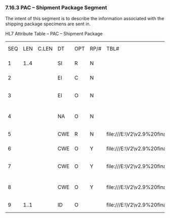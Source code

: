 ### 7.16.3 PAC – Shipment Package Segment

The intent of this segment is to describe the information associated with the shipping package specimens are sent in.

HL7 Attribute Table – PAC – Shipment Package

|     |     |     |     |     |     |     |     |     |
| --- | --- | --- | --- | --- | --- | --- | --- | --- |
| SEQ | LEN | C.LEN | DT | OPT | RP/# | TBL# | ITEM # | ELEMENT NAME |
| 1 | 1..4 |  | SI | R | N |  | 02350 | Set Id – PAC |
| 2 |  |  | EI | C | N |  | 02351 | Package ID |
| 3 |  |  | EI | O | N |  | 02352 | Parent Package ID |
| 4 |  |  | NA | O | N |  | 02353 | Position in Parent Package |
| 5 |  |  | CWE | R | N | file:///E:\V2\v2.9%20final%20Nov%20from%20Frank\V29_CH02C_Tables.docx#HL70908[0908] | 02354 | Package Type |
| 6 |  |  | CWE | O | Y | file:///E:\V2\v2.9%20final%20Nov%20from%20Frank\V29_CH02C_Tables.docx#HL70544[0544] | 02355 | Package Condition |
| 7 |  |  | CWE | O | Y | file:///E:\V2\v2.9%20final%20Nov%20from%20Frank\V29_CH02C_Tables.docx#HL70376[0376] | 02356 | Package Handling Code |
| 8 |  |  | CWE | O | Y | file:///E:\V2\v2.9%20final%20Nov%20from%20Frank\V29_CH02C_Tables.docx#HL70489[0489] | 02357 | Package Risk Code |
| 9 | 1..1 |  | ID | O |  | file:///E:\V2\v2.9%20final%20Nov%20from%20Frank\V29_CH02C_Tables.docx#HL70206[0206] | 00816 | Action Code |
